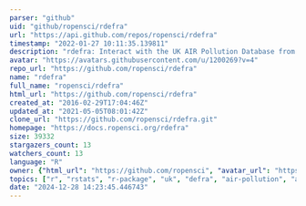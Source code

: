 ```yaml
---
parser: "github"
uid: "github/ropensci/rdefra"
url: "https://api.github.com/repos/ropensci/rdefra"
timestamp: "2022-01-27 10:11:35.139811"
description: "rdefra: Interact with the UK AIR Pollution Database from DEFRA"
avatar: "https://avatars.githubusercontent.com/u/1200269?v=4"
repo_url: "https://github.com/ropensci/rdefra"
name: "rdefra"
full_name: "ropensci/rdefra"
html_url: "https://github.com/ropensci/rdefra"
created_at: "2016-02-29T17:04:46Z"
updated_at: "2021-05-05T08:01:42Z"
clone_url: "https://github.com/ropensci/rdefra.git"
homepage: "https://docs.ropensci.org/rdefra"
size: 39332
stargazers_count: 13
watchers_count: 13
language: "R"
owner: {"html_url": "https://github.com/ropensci", "avatar_url": "https://avatars.githubusercontent.com/u/1200269?v=4", "login": "ropensci", "type": "Organization"}
topics: ["r", "rstats", "r-package", "uk", "defra", "air-pollution", "air-quality", "air-pollution-levels", "peer-reviewed", "data-access"]
date: "2024-12-28 14:23:45.446743"
---
```

